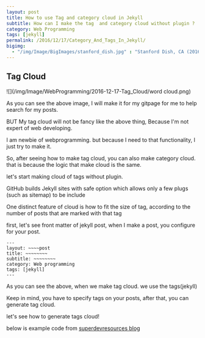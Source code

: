 ```yaml
---
layout: post
title: How to use Tag and category cloud in Jekyll
subtitle: How can I make the tag  and category cloud without plugin ?
category: Web Programming
tags: [jekyll]
permalink: /2016/12/17/Category_And_Tags_In_Jekyll/
bigimg: 
  - "/img/Image/BigImages/stanford_dish.jpg" : "Stanford Dish, CA (2016)"
---
```


## Tag Cloud
 
   ![](/img/Image/WebProgramming/2016-12-17-Tag_Cloud/word cloud.png)
   
   As you can see the above image, I will make it for my gitpage for me to help search for my posts.
   
   BUT My tag cloud will not be fancy like the above thing, Because I'm not expert of web developing. 
   
   I am newbie of webprogramming. but because I need to that functionality, I just try to make it. 
   
   So, after seeing how to make tag cloud, you can also make category cloud. that is because the logic that make cloud is the same. 
 
   let's start making cloud of tags without plugin.
 
   GitHub builds Jekyll sites with safe option which allows only a few plugs (such as sitemap) to be include 
   
   One distinct feature of cloud is how to fit the size of tag, according to the number of posts that are marked with that tag
   
   first, let's see front matter of jekyll post, when I make a post, you configure for your post. 
 
``` 
---
layout: ~~~~post
title: ~~~~~~~~
subtitle: ~~~~~~~~
category: Web programming
tags: [jekyll]
---   
```   

  As you can see the above, when we make tag cloud. we use the tags(jekyll) 
   
  Keep in mind, you have to specify tags on your posts, after that, you can generate tag cloud. 
   
  let's see how to generate tags cloud! 
   
  below is example code from [superdevresources blog](https://superdevresources.com/tag-cloud-jekyll/) 
